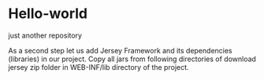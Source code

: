 # Hello-world
just another repository
 
 As a second step let us add Jersey Framework and its dependencies (libraries) in our project. Copy all jars from following directories of download jersey zip folder in WEB-INF/lib directory of the project.
